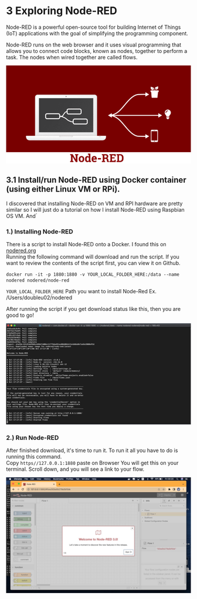 # 3  Exploring Node-RED
Node-RED is a powerful open-source tool for building Internet of Things (IoT) applications with the goal of simplifying the programming component.  
  
Node-RED runs on the web browser and it uses visual programming that allows you to connect code blocks, known as nodes, together to perform a task. The nodes when wired together are called flows.  
  
![node-red](PIC_nodered/nodered_logo.png)  

## 3.1  Install/run Node-RED using Docker container (using either Linux VM or RPi).
I discovered that installing Node-RED on VM and RPI hardware are pretty similar so I will just do a tutorial on how I install Node-RED using Raspbian OS VM. And ่

### 1.) Installing Node-RED
There is a script to install Node-RED onto a Docker. I found this on [nodered.org](https://nodered.org/docs/getting-started/docker)  
Running the following command will download and run the script. If you want to review the contents of the script first, you can view it on Github.  
```
docker run -it -p 1880:1880 -v YOUR_LOCAL_FOLDER_HERE:/data --name nodered nodered/node-red
```  

`YOUR_LOCAL_FOLDER_HERE` Path you want to install Node-Red
Ex. /Users/doubleu02/nodered

After running the script if you get download status like this, then you are good to go!  
  
![DLnodered](PIC_nodered/docker_install.jpg)  

### 2.) Run Node-RED
After finished download, it's time to run it. To run it all you have to do is running this command.  
Copy `https//127.0.0.1:1880` paste on Browser 
You will get this on your terminal. Scroll down, and you will see  a link to your flow.  

![RUNnodered](PIC_nodered/docker_nodered.jpg)  
